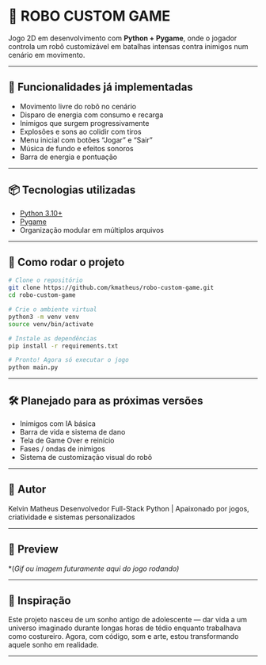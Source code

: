 # 🤖 ROBO CUSTOM GAME

Jogo 2D em desenvolvimento com **Python + Pygame**, onde o jogador controla um robô customizável em batalhas intensas contra inimigos num cenário em movimento.

---

## 🚀 Funcionalidades já implementadas

* Movimento livre do robô no cenário
* Disparo de energia com consumo e recarga
* Inimigos que surgem progressivamente
* Explosões e sons ao colidir com tiros
* Menu inicial com botões “Jogar” e “Sair”
* Música de fundo e efeitos sonoros
* Barra de energia e pontuação

---

## 📦 Tecnologias utilizadas

* [Python 3.10+](https://www.python.org/)
* [Pygame](https://www.pygame.org/news)
* Organização modular em múltiplos arquivos

---

## 📁 Como rodar o projeto

```bash
# Clone o repositório
git clone https://github.com/kmatheus/robo-custom-game.git
cd robo-custom-game

# Crie o ambiente virtual
python3 -m venv venv
source venv/bin/activate

# Instale as dependências
pip install -r requirements.txt

# Pronto! Agora só executar o jogo
python main.py
```

---

## 🛠️ Planejado para as próximas versões

* Inimigos com IA básica
* Barra de vida e sistema de dano
* Tela de Game Over e reinício
* Fases / ondas de inimigos
* Sistema de customização visual do robô

---

## 👤 Autor

Kelvin Matheus
Desenvolvedor Full-Stack Python | Apaixonado por jogos, criatividade e sistemas personalizados

---

## 📸 Preview

\*(*Gif ou imagem futuramente aqui do jogo rodando)*

---

## 🧠 Inspiração

Este projeto nasceu de um sonho antigo de adolescente — dar vida a um universo imaginado durante longas horas de tédio enquanto trabalhava como costureiro. Agora, com código, som e arte, estou transformando aquele sonho em realidade.

---
